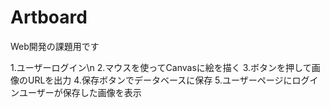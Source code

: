 # Artboard
Web開発の課題用です

1.ユーザーログイン\n
2.マウスを使ってCanvasに絵を描く
3.ボタンを押して画像のURLを出力
4.保存ボタンでデータベースに保存
5.ユーザーページにログインユーザーが保存した画像を表示

